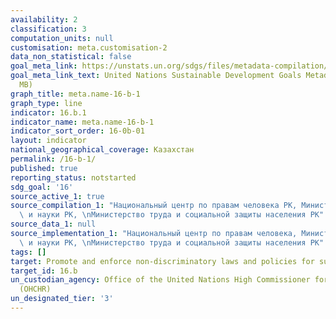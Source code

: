 ```yaml
---
availability: 2
classification: 3
computation_units: null
customisation: meta.customisation-2
data_non_statistical: false
goal_meta_link: https://unstats.un.org/sdgs/files/metadata-compilation/Metadata-Goal-10.pdf
goal_meta_link_text: United Nations Sustainable Development Goals Metadata (PDF 4.0
  MB)
graph_title: meta.name-16-b-1
graph_type: line
indicator: 16.b.1
indicator_name: meta.name-16-b-1
indicator_sort_order: 16-0b-01
layout: indicator
national_geographical_coverage: Казахстан
permalink: /16-b-1/
published: true
reporting_status: notstarted
sdg_goal: '16'
source_active_1: true
source_compilation_1: "Национальный центр по правам человека РК, Министерство образования\
  \ и науки РК, \nМинистерство труда и социальной защиты населения РК"
source_data_1: null
source_implementation_1: "Национальный центр по правам человека, Министерство образования\
  \ и науки РК, \nМинистерство труда и социальной защиты населения РК"
tags: []
target: Promote and enforce non-discriminatory laws and policies for sustainable development
target_id: 16.b
un_custodian_agency: Office of the United Nations High Commissioner for Human Rights
  (OHCHR)
un_designated_tier: '3'
---
```

